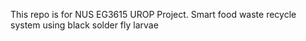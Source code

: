 This repo is for NUS EG3615 UROP Project. 
Smart food waste recycle system using black solder fly larvae
